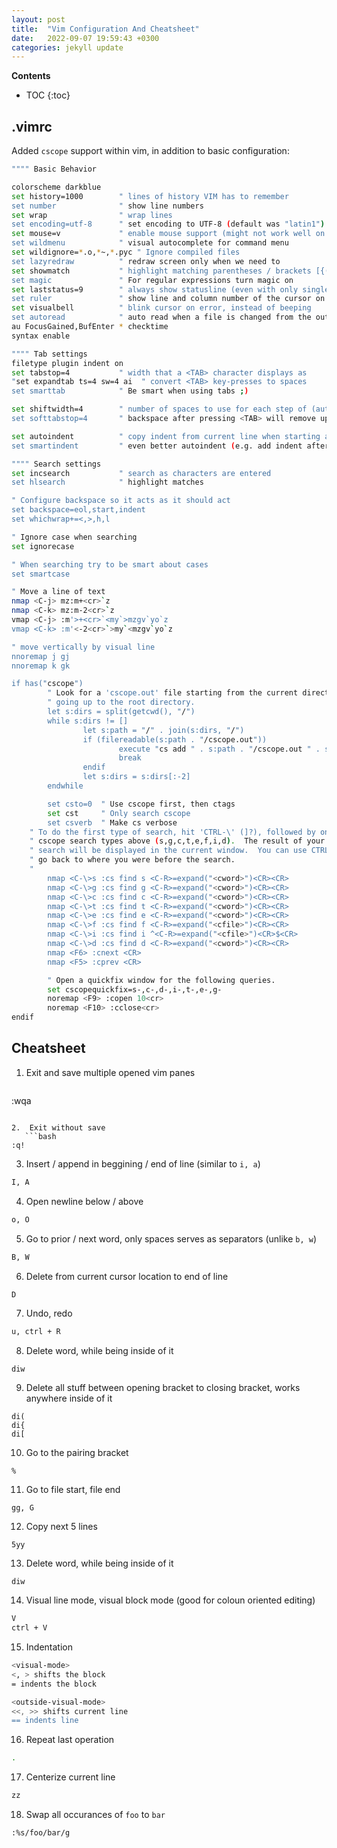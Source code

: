 ```yaml
---
layout: post
title:  "Vim Configuration And Cheatsheet"
date:   2022-09-07 19:59:43 +0300
categories: jekyll update
---
```


**Contents**
* TOC
{:toc}
## .vimrc

Added `cscope` support within vim, in addition to basic configuration:
```bash
"""" Basic Behavior

colorscheme darkblue
set history=1000        " lines of history VIM has to remember
set number              " show line numbers
set wrap                " wrap lines
set encoding=utf-8      " set encoding to UTF-8 (default was "latin1")
set mouse=v             " enable mouse support (might not work well on Mac OS X)
set wildmenu            " visual autocomplete for command menu
set wildignore=*.o,*~,*.pyc " Ignore compiled files
set lazyredraw          " redraw screen only when we need to
set showmatch           " highlight matching parentheses / brackets [{()}]
set magic               " For regular expressions turn magic on
set laststatus=9        " always show statusline (even with only single window)
set ruler               " show line and column number of the cursor on right side of statusline                                                                                      set noswapfile
set visualbell          " blink cursor on error, instead of beeping
set autoread            " auto read when a file is changed from the outside
au FocusGained,BufEnter * checktime
syntax enable

"""" Tab settings
filetype plugin indent on
set tabstop=4           " width that a <TAB> character displays as
"set expandtab ts=4 sw=4 ai  " convert <TAB> key-presses to spaces
set smarttab            " Be smart when using tabs ;)

set shiftwidth=4        " number of spaces to use for each step of (auto)indent
set softtabstop=4       " backspace after pressing <TAB> will remove up to this many spaces

set autoindent          " copy indent from current line when starting a new line
set smartindent         " even better autoindent (e.g. add indent after '{')

"""" Search settings
set incsearch           " search as characters are entered
set hlsearch            " highlight matches

" Configure backspace so it acts as it should act
set backspace=eol,start,indent
set whichwrap+=<,>,h,l

" Ignore case when searching
set ignorecase

" When searching try to be smart about cases
set smartcase

" Move a line of text
nmap <C-j> mz:m+<cr>`z
nmap <C-k> mz:m-2<cr>`z
vmap <C-j> :m'>+<cr>`<my`>mzgv`yo`z
vmap <C-k> :m'<-2<cr>`>my`<mzgv`yo`z

" move vertically by visual line
nnoremap j gj
nnoremap k gk

if has("cscope")
        " Look for a 'cscope.out' file starting from the current directory,
        " going up to the root directory.
        let s:dirs = split(getcwd(), "/")
        while s:dirs != []
                let s:path = "/" . join(s:dirs, "/")
                if (filereadable(s:path . "/cscope.out"))
                        execute "cs add " . s:path . "/cscope.out " . s:path . " -v"
                        break
                endif
                let s:dirs = s:dirs[:-2]
        endwhile

        set csto=0  " Use cscope first, then ctags
        set cst     " Only search cscope
        set csverb  " Make cs verbose
    " To do the first type of search, hit 'CTRL-\' (]?), followed by one of the
    " cscope search types above (s,g,c,t,e,f,i,d).  The result of your cscope
    " search will be displayed in the current window.  You can use CTRL-T to
    " go back to where you were before the search.
    "
        nmap <C-\>s :cs find s <C-R>=expand("<cword>")<CR><CR>
        nmap <C-\>g :cs find g <C-R>=expand("<cword>")<CR><CR>
        nmap <C-\>c :cs find c <C-R>=expand("<cword>")<CR><CR>
        nmap <C-\>t :cs find t <C-R>=expand("<cword>")<CR><CR>
        nmap <C-\>e :cs find e <C-R>=expand("<cword>")<CR><CR>
        nmap <C-\>f :cs find f <C-R>=expand("<cfile>")<CR><CR>
        nmap <C-\>i :cs find i ^<C-R>=expand("<cfile>")<CR>$<CR>
        nmap <C-\>d :cs find d <C-R>=expand("<cword>")<CR><CR>
        nmap <F6> :cnext <CR>
        nmap <F5> :cprev <CR>

        " Open a quickfix window for the following queries.
        set cscopequickfix=s-,c-,d-,i-,t-,e-,g-
        noremap <F9> :copen 10<cr>
        noremap <F10> :cclose<cr>
endif
```

## Cheatsheet

1. Exit and save multiple opened vim panes
   ```bash
:wqa
```

2.  Exit without save
   ```bash
:q!
```

3.  Insert / append in beggining / end of line (similar to `i, a`)
   ```bash
I, A
```

4.  Open newline below / above
   ```bash
o, O
```

5.  Go to prior / next word, only spaces serves as separators (unlike `b, w`)
   ```bash
B, W
```

6.  Delete from current cursor location to end of line
   ```bash
D
```

7.  Undo, redo
   ```bash
u, ctrl + R
```

8.  Delete word, while being inside of it
```
diw
```
 
 9. Delete all stuff between opening bracket to closing bracket, works anywhere inside of it
```
di(
di{
di[
```

10.  Go to the pairing bracket
```
%
```
 
11. Go to file start, file end
```
gg, G
```
 
12.  Copy next 5 lines
```
5yy
```
 
13.  Delete word, while being inside of it
```
diw
```
 
14. Visual line mode, visual block mode (good for coloun oriented editing)
```bash
V
ctrl + V
```

15. Indentation
```bash
<visual-mode>
<, > shifts the block
= indents the block 

<outside-visual-mode>
<<, >> shifts current line
== indents line
```

16. Repeat last operation
```bash
.
```

17. Centerize current line
```bash
zz
```


18. Swap all occurances of `foo` to `bar`
```bash
:%s/foo/bar/g
```
